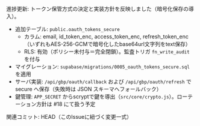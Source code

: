 進捗更新: トークン保管方式の決定と実装方針を反映しました（暗号化保存の導入）。

- 追加テーブル: `public.oauth_tokens_secure`
  - カラム: email, id_token_enc, access_token_enc, refresh_token_enc（いずれもAES-256-GCMで暗号化したbase64url文字列をtext保存）
  - RLS: 有効（ポリシー未付与＝完全閉鎖）。監査トリガ `fn_write_audit` を付与
- マイグレーション: `supabase/migrations/0005_oauth_tokens_secure.sql` を適用
- サーバ実装: `/api/gbp/oauth/callback` および `/api/gbp/oauth/refresh` で secure へ保存（失敗時は JSON スキーマへフォールバック）
- 鍵管理: `APP_SECRET` からscryptで鍵を導出（`src/core/crypto.js`）。ローテーション方針は #18 にて扱う予定

関連コミット: HEAD（このIssueに紐づく変更一式）

